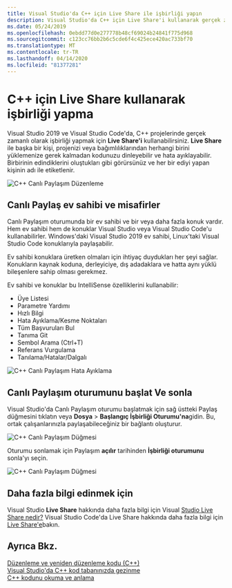 ```yaml
---
title: Visual Studio'da C++ için Live Share ile işbirliği yapın
description: Visual Studio'da C++ için Live Share'i kullanarak gerçek zamanlı olarak işbirliği yapın ve kodu paylaşın.
ms.date: 05/24/2019
ms.openlocfilehash: 0ebdd77d0e277778b48cf69024b24841f775d968
ms.sourcegitcommit: c123cc76bb2b6c5cde6f4c425ece420ac733bf70
ms.translationtype: MT
ms.contentlocale: tr-TR
ms.lasthandoff: 04/14/2020
ms.locfileid: "81377281"
---
```

# <a name="collaborate-using-live-share-for-c"></a>C++ için Live Share kullanarak işbirliği yapma

Visual Studio 2019 ve Visual Studio Code'da, C++ projelerinde gerçek zamanlı olarak işbirliği yapmak için **Live Share'i** kullanabilirsiniz. **Live Share** ile başka bir kişi, projenizi veya bağımlılıklarından herhangi birini yüklemenize gerek kalmadan kodunuzu dinleyebilir ve hata ayıklayabilir. Birbirinin edindiklerini oluştukları gibi görürsünüz ve her bir ediyi yapan kişinin adı ile etiketlenir.

![C&#43;&#43; Canlı Paylaşım Düzenleme](../ide/media/live-share-edit-cpp.png "C++'da Canlı Paylaşım Düzenlemesi")

## <a name="live-share-host-and-guests"></a>Canlı Paylaş ev sahibi ve misafirler

Canlı Paylaşım oturumunda bir ev sahibi ve bir veya daha fazla konuk vardır. Hem ev sahibi hem de konuklar Visual Studio veya Visual Studio Code'u kullanabilirler. Windows'daki Visual Studio 2019 ev sahibi, Linux'taki Visual Studio Code konuklarıyla paylaşabilir.

Ev sahibi konuklara üretken olmaları için ihtiyaç duydukları her şeyi sağlar. Konukların kaynak koduna, derleyiciye, dış adadaklara ve hatta aynı yüklü bileşenlere sahip olması gerekmez.

Ev sahibi ve konuklar bu IntelliSense özelliklerini kullanabilir:

- Üye Listesi
- Parametre Yardımı
- Hızlı Bilgi
- Hata Ayıklama/Kesme Noktaları
- Tüm Başvuruları Bul
- Tanıma Git
- Sembol Arama (Ctrl+T)
- Referans Vurgulama
- Tanılama/Hatalar/Dalgalı

![C&#43;&#43; Canlı Paylaşım Hata Ayıklama](../ide/media/live-share-debug-cpp.png "C++'da Canlı Paylaşım Hata Ayıklama")

## <a name="start-and-end-a-live-share-session"></a>Canlı Paylaşım oturumunu başlat Ve sonla

Visual Studio'da Canlı Paylaşım oturumu başlatmak için sağ üstteki Paylaş düğmesini tıklatın veya **Dosya** > **Başlangıç İşbirliği Oturumu'na**gidin. Bu, ortak çalışanlarınızla paylaşabileceğiniz bir bağlantı oluşturur.

![C&#43;&#43; Canlı Paylaşım Düğmesi](../ide/media/live-share-button-cpp.png "Canlı Paylaşım Düğmesi")

Oturumu sonlamak için Paylaşım **açılır** tarihinden **İşbirliği oturumunu** sonla'yı seçin.

![C&#43;&#43; Canlı Paylaşım Düğmesi](../ide/media/live-share-end-session-cpp.png "Canlı Paylaşım Düğmesi")

## <a name="for-more-information"></a>Daha fazla bilgi edinmek için

Visual Studio **Live Share** hakkında daha fazla bilgi için Visual [Studio Live Share nedir?](/visualstudio/liveshare/) Visual Studio Code'da Live Share hakkında daha fazla bilgi için [Live Share'e](https://marketplace.visualstudio.com/items?itemName=ms-vsliveshare.vsliveshare)bakın.

## <a name="see-also"></a>Ayrıca Bkz.

[Düzenleme ve yeniden düzenleme kodu (C++)](writing-and-refactoring-code-cpp.md)</br>
[Visual Studio'da C++ kod tabanınızda gezinme](navigate-code-cpp.md)</br>
[C++ kodunu okuma ve anlama](read-and-understand-code-cpp.md)</br>
